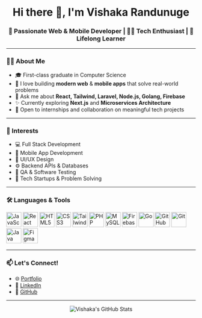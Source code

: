 <h1 align="center">Hi there 👋, I'm Vishaka Randunuge</h1>

<h3 align="center">🚀 Passionate Web & Mobile Developer | 👩‍💻 Tech Enthusiast | 🌱 Lifelong Learner</h3>

---

### 👩‍💻 About Me

- 🎓 First-class graduate in Computer Science  
- 🧠 I love building **modern web** & **mobile apps** that solve real-world problems  
- 💬 Ask me about **React, Tailwind, Laravel, Node.js, Golang, Firebase**  
- ✨ Currently exploring **Next.js** and **Microservices Architecture**  
- 💼 Open to internships and collaboration on meaningful tech projects  

---

### 🌱 Interests

- 💻 Full Stack Development  
- 📱 Mobile App Development  
- 🧩 UI/UX Design  
- ⚙️ Backend APIs & Databases  
- 🧪 QA & Software Testing  
- 🚀 Tech Startups & Problem Solving  

---

### 🛠️ Languages & Tools

<p align="left">
  <img src="https://cdn.jsdelivr.net/gh/devicons/devicon/icons/javascript/javascript-original.svg" alt="JavaScript" width="40" height="40"/>
  <img src="https://cdn.jsdelivr.net/gh/devicons/devicon/icons/react/react-original.svg" alt="React" width="40" height="40"/>
  <img src="https://cdn.jsdelivr.net/gh/devicons/devicon/icons/html5/html5-original.svg" alt="HTML5" width="40" height="40"/>
  <img src="https://cdn.jsdelivr.net/gh/devicons/devicon/icons/css3/css3-original.svg" alt="CSS3" width="40" height="40"/>
  <img src="https://cdn.jsdelivr.net/gh/devicons/devicon/icons/tailwindcss/tailwindcss-plain.svg" alt="Tailwind CSS" width="40" height="40"/>
  <img src="https://cdn.jsdelivr.net/gh/devicons/devicon/icons/php/php-original.svg" alt="PHP" width="40" height="40"/>
  <img src="https://cdn.jsdelivr.net/gh/devicons/devicon/icons/mysql/mysql-original.svg" alt="MySQL" width="40" height="40"/>
  <img src="https://cdn.jsdelivr.net/gh/devicons/devicon/icons/firebase/firebase-plain.svg" alt="Firebase" width="40" height="40"/>
  <img src="https://cdn.jsdelivr.net/gh/devicons/devicon/icons/go/go-original.svg" alt="Go" width="40" height="40"/>
  <img src="https://cdn.jsdelivr.net/gh/devicons/devicon/icons/github/github-original.svg" alt="GitHub" width="40" height="40"/>
  <img src="https://cdn.jsdelivr.net/gh/devicons/devicon/icons/git/git-original.svg" alt="Git" width="40" height="40"/>
  <img src="https://cdn.jsdelivr.net/gh/devicons/devicon/icons/java/java-original.svg" alt="Java" width="40" height="40"/>
  <img src="https://cdn.jsdelivr.net/gh/devicons/devicon/icons/figma/figma-original.svg" alt="Figma" width="40" height="40"/>
</p>

---

### 📫 Let's Connect!

- 🌐 [Portfolio](https://Vishaka-Randunuge.github.io)
- 💼 [LinkedIn](https://www.linkedin.com/in/vishaka-randunuge-43ba20230/)
- 🐙 [GitHub](https://github.com/Vishaka-Randunuge)

---

<p align="center">
  <img src="https://github-readme-stats.vercel.app/api?username=Vishaka-Randunuge&show_icons=true&theme=tokyonight" alt="Vishaka's GitHub Stats" />
</p>
